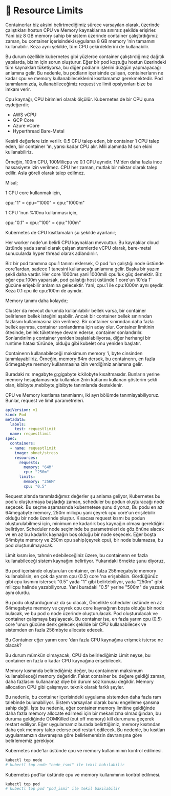 # 🥐 Resource Limits

Containerlar biz aksini belirtmediğimiz sürece varsayılan olarak, üzerinde çalıştıkları hostun CPU ve Memory kaynaklarına sınırsız şekilde erişirler. Yani biz 8 GB memory sahip bir sistem üzerinde container çalıştırdığımız zaman, bu container içerisindeki uygulama 8 GB memory 'nin tamamını kullanabilir. Keza aynı şekilde, tüm CPU çekirdeklerini de kullanabilir.&#x20;

Bu durum özellikle kubernetes gibi yüzlerce container çalıştırdığımız dağıtık yapılarda, bizim için sorun oluşturur. Eğer bir pod koştuğu hostun üzerindeki tüm kaynakları tüketiyorsa, bu diğer podların işlerini düzgün yapmayacağı anlamına gelir. Bu nedenle, bu podların içerisinde çalışan, containerların ne kadar cpu ve memory kullanabileceklerini kısıtlamamız gerekmektedir. Pod tanımlarımızda, kullanabileceğimiz request ve limit opsiyonları bize bu imkanı verir.

Cpu kaynağı, CPU birimleri olarak ölçülür. Kubernetes de bir CPU şuna eşdeğerdir;

* AWS vCPU
* GCP Core
* Azure vCore
* Hyperthread Bare-Metal

Kesirli değerlere izin verilir. 0.5 CPU talep eden, bir container 1 CPU talep eden, bir container 'ın, yarısı kadar CPU alır. Mili alamında M son ekini kullanabiliriz.

Örneğin, 100m CPU, 100Milicpu ve 0.1 CPU aynıdır. 1M'den daha fazla ince hassasiyete izin verilmez. CPU her zaman, mutlak bir miktar olarak talep edilir. Asla göreli olarak talep edilmez.&#x20;

Misal;

1 CPU core kullanmak için,

cpu:"1" = cpu="1000" = cpu:"1000m"

1 CPU 'nun %10nu kullanması için,

cpu:"0.1" = cpu:"100" = cpu:"100m"



Kubernetes de CPU kısıtlamaları şu şekilde ayarlanır;

Her worker node'un belirli CPU kaynakları mevcuttur. Bu kaynaklar cloud üstünde yada sanal olarak çalşan stemlerde vCPU olarak, bare-metal sunucularda hyper thread olarak adlandırılır.

Biz bir pod tanımına cpu:1 tanımı eklersek, O pod 'un çalıştığı node üstünde core'lardan, sadece 1 tanesini kullanacağı anlamına gelir. Başka bir yazım şekli daha vardır. Her core 1000ms yani 1000mili cpu'luk güç demektir. Biz eğer cpu:100m yaparsak, pod çalıştığı host üstünde 1 core'un 10'da 1' gücüne erişebilir anlamına gelecektir. Yani, cpu:1 ile cpu:1000m aynı şeydir. Keza 0.1 cpu ile cpu:100m de aynıdır.

Memory tanımı daha kolaydır;

Cluster da mevcut durumda kullanılabilir bellek varsa, bir container belirlenen bellek isteğini aşabilir. Ancak bir container bellek sınırından fazlasını kullanmasına izin verilmez.  Bir container sınırından daha fazla bellek ayırırsa, container sonlandırma için aday olur. Container limitinin ötesinde, bellek tüketmeye devam ederse, container sonlandırılır. Sonlandırılmış container yeniden başlatılabiliyorsa, diğer herhangi bir runtime hatası türünde, olduğu gibi kubelet onu yeniden başlatır.

Containerın kullanabileceği maksimum memory 'i, byte cinsinden tanımlayabiliriz. Örneğin, memory:64m dersek, bu containerın, en fazla 64megabyte memory kullanmasına izin verdiğimiz anlamına gelir.

Buradaki m: megabyte g:gigabyte k:kilobyte kısaltmasıdır. Bunların yerine memory hesaplamasında kullanılan 2nin katlarını kullanan gösterim şekli olan, kibibyte,mebibyte,gibibyte tanımlarıda desteklenir.

CPU ve Memory kısıtlama tanımlarını, iki ayrı bölümde tanımlayabiliyoruz. \
Bunlar, request ve limit parametreleri.

```yaml
apiVersion: v1
kind: Pod
metadata:
  labels:
    test: requestlimit
  name: requestlimit
spec:
  containers:
  - name: requestlimit
    image: obnet/stress
    resources:
      requests:
        memory: "64M"
        cpu: "250m"
      limits:
        memory: "256M"
        cpu: "0.5"
```

Request altında tanımladığımız değerler şu anlama geliyor, Kubernetes bu pod'u oluşturmaya başladığı zaman, scheduler bu podun oluşturacağı node seçecek. Bu seçme aşamasında kubernetese şunu diyoruz,  Bu podu en az 64megabyte memory, 250m milicpu yani çeyrek cpu core'un erişilebilir olduğu bir node üzerinde oluştur. Kısacası request kısmı bu podun oluşturulabilmesi için, minimum ne kadarlık boş kaynağın olması gerektiğini belirtiyor. Scheduler node seçiminde bu parametreleri de göz önüne alacak ve en az bu kadarlık kaynağın boş olduğu bir node seçecek. Eğer boşta 64mbyte memory ve  250m cpu sahip(çeyrek cpu), bir node bulamazsa, bu pod oluşturulmayacak.

Limit kısmı ise, tahmin edebileceğiniz üzere, bu containerın en fazla kullanabileceği sistem kaynağını belirtiyor. Yukarıdaki örnekte şunu diyoruz,

Bu pod içerisinde oluşturulan container, en falza 256megabyte memory kullanabilsin, en çok da yarım cpu (0.5) core 'na erişebilsin. Gördüğünüz gibi cpu kısmını istersek "0.5"  yada "1" gibi belirtebiliyor, yada "250m" gibi milicpu halinde yazabiliyoruz. Yani buradaki "0.5" yerine "500m" de yazsak aynı olurdu.&#x20;

Bu podu oluşturduğumuz da şu olacak, Öncelikle scheduler üstünde en az 64megabyte memory ve çeyrek cpu core kaynağının boşta olduğu bir node bulacak, ve bu pod o node üzerinde oluşturulacak. Pod oluşturulacak ve container çalışmaya başlayacak. Bu container ise, en fazla yarım cpu (0.5) core 'unun gücüne denk gelecek şekilde bir CPU kullanabilecek ve sistemden en fazla 256mbyte allocate edecek.

Bu Container eğer yarım core 'dan fazla CPU kaynağına erişmek isterse ne olacak?

Bu durum mümkün olmayacak, CPU da belirlediğimiz Limit neyse, bu container en fazla o kadar CPU kaynağına erişebilecek.&#x20;

Memory kısmında belirlediğimiz değer, bu containerın maksimum kullanabileceği memory değeridir. Fakat container bu değere geldiği zaman, daha fazlasını kullanamaz diye bir durum söz konusu değildir. Memory allocation CPU gibi çalışmıyor. teknik olarak farklı şeyler.

Bu nedenle, bu container içerisindeki uygulama sistemden daha fazla ram talebinde bulunabiliyor.  Sistem varsayılan olarak bunu engelleme şansına sahip değil. İşte bu nedenle, eğer container memory limitine geldiğinde daha fazla memory allocate edilmesi için bir mekanizma olmadığından, bu duruma geldiğinde OOMKilled (out off memory) kill durumuna geçerek restart ediliyor. Eğer uygulamamız burada belirttiğimiz, memory kısıtından daha çok memory talep ederse pod restart edilecek. Bu nedenle, bu kısıtları uygulamamızın davranışına göre belirlememizin davranışına göre belirlememiz gerekiyor.

Kubernetes node'lar üstünde cpu ve memory kullanımının kontrol edilmesi.

```bash
kubectl top node 
# kubectl top node "node_ismi" ile tekil bakılabilir 
```

Kubernetes pod'lar üstünde cpu ve memory kullanımının kontrol edilmesi.

```bash
kubectl top pod 
# kubectl top pod "pod_ismi" ile tekil bakılabilir 
```

